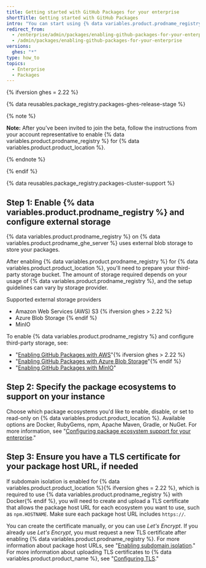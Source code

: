 ```yaml
---
title: Getting started with GitHub Packages for your enterprise
shortTitle: Getting started with GitHub Packages
intro: "You can start using {% data variables.product.prodname_registry %} on {% data variables.product.product_location %} by enabling the feature, configuring third-party storage, configuring the ecosystems you want to support, and updating your TLS certificate."
redirect_from:
  - /enterprise/admin/packages/enabling-github-packages-for-your-enterprise
  - /admin/packages/enabling-github-packages-for-your-enterprise
versions:
  ghes: "*"
type: how_to
topics:
  - Enterprise
  - Packages
---
```


{% ifversion ghes = 2.22 %}

{% data reusables.package_registry.packages-ghes-release-stage %}

{% note %}

**Note:** After you've been invited to join the beta, follow the instructions from your account representative to enable {% data variables.product.prodname_registry %} for {% data variables.product.product_location %}.

{% endnote %}

{% endif %}

{% data reusables.package_registry.packages-cluster-support %}

## Step 1: Enable {% data variables.product.prodname_registry %} and configure external storage

{% data variables.product.prodname_registry %} on {% data variables.product.prodname_ghe_server %} uses external blob storage to store your packages.

After enabling {% data variables.product.prodname_registry %} for {% data variables.product.product_location %}, you'll need to prepare your third-party storage bucket. The amount of storage required depends on your usage of {% data variables.product.prodname_registry %}, and the setup guidelines can vary by storage provider.

Supported external storage providers

- Amazon Web Services (AWS) S3 {% ifversion ghes > 2.22 %}
- Azure Blob Storage {% endif %}
- MinIO

To enable {% data variables.product.prodname_registry %} and configure third-party storage, see:

- "[Enabling GitHub Packages with AWS](/admin/packages/enabling-github-packages-with-aws)"{% ifversion ghes > 2.22 %}
- "[Enabling GitHub Packages with Azure Blob Storage](/admin/packages/enabling-github-packages-with-azure-blob-storage)"{% endif %}
- "[Enabling GitHub Packages with MinIO](/admin/packages/enabling-github-packages-with-minio)"

## Step 2: Specify the package ecosystems to support on your instance

Choose which package ecosystems you'd like to enable, disable, or set to read-only on {% data variables.product.product_location %}. Available options are Docker, RubyGems, npm, Apache Maven, Gradle, or NuGet. For more information, see "[Configuring package ecosystem support for your enterprise](/enterprise/admin/packages/configuring-package-ecosystem-support-for-your-enterprise)."

## Step 3: Ensure you have a TLS certificate for your package host URL, if needed

If subdomain isolation is enabled for {% data variables.product.product_location %}{% ifversion ghes = 2.22 %}, which is required to use {% data variables.product.prodname_registry %} with Docker{% endif %}, you will need to create and upload a TLS certificate that allows the package host URL for each ecosystem you want to use, such as `npm.HOSTNAME`. Make sure each package host URL includes `https://`.

You can create the certificate manually, or you can use _Let's Encrypt_. If you already use _Let's Encrypt_, you must request a new TLS certificate after enabling {% data variables.product.prodname_registry %}. For more information about package host URLs, see "[Enabling subdomain isolation](/enterprise/admin/configuration/enabling-subdomain-isolation)." For more information about uploading TLS certificates to {% data variables.product.product_name %}, see "[Configuring TLS](/enterprise/admin/configuration/configuring-tls)."
